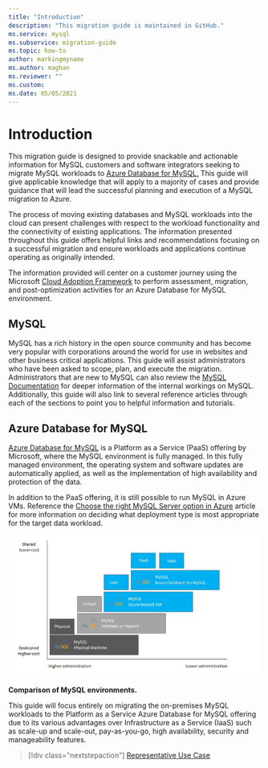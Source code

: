 ```yaml
---
title: "Introduction"
description: "This migration guide is maintained in GitHub."
ms.service: mysql
ms.subservice: migration-guide
ms.topic: how-to
author: markingmyname
ms.author: maghan
ms.reviewer: ""
ms.custom:
ms.date: 05/05/2021
---
```


# Introduction

This migration guide is designed to provide snackable and actionable information for MySQL customers and software integrators seeking to migrate MySQL workloads to [Azure Database for MySQL.](/azure/mysql/overview) This guide will give applicable knowledge that will apply to a majority of cases and provide guidance that will lead the successful planning and execution of a MySQL migration to Azure.

The process of moving existing databases and MySQL workloads into the cloud can present challenges with respect to the workload functionality and the connectivity of existing applications. The information presented throughout this guide offers helpful links and recommendations focusing on a successful migration and ensure workloads and applications continue operating as originally intended.

The information provided will center on a customer journey using the Microsoft [Cloud Adoption Framework](/azure/cloud-adoption-framework/get-started/) to perform assessment, migration, and post-optimization activities for an Azure Database for MySQL environment.

## MySQL

MySQL has a rich history in the open source community and has become very popular with corporations around the world for use in websites and other business critical applications. This guide will assist administrators who have been asked to scope, plan, and execute the migration. Administrators that are new to MySQL can also review the [MySQL Documentation](https://dev.mysql.com/doc/) for deeper information of the internal workings on MySQL. Additionally, this guide will also link to several reference articles through each of the sections to point you to helpful information and tutorials.

## Azure Database for MySQL

[Azure Database for MySQL](/azure/mysql/overview) is a Platform as a Service (PaaS) offering by Microsoft, where the MySQL environment is fully managed. In this fully managed environment, the operating system and software updates are automatically applied, as well as the implementation of high availability and protection of the data.

In addition to the PaaS offering, it is still possible to run MySQL in Azure VMs. Reference the [Choose the right MySQL Server option in Azure](/azure/mysql/select-right-deployment-type) article for more information on deciding what deployment type is most appropriate for the target data workload.

![Comparison of MySQL environments](./media/image3.jpg)

**Comparison of MySQL environments.**

This guide will focus entirely on migrating the on-premises MySQL workloads to the Platform as a Service Azure Database for MySQL offering due to its various advantages over Infrastructure as a Service (IaaS) such as scale-up and scale-out, pay-as-you-go, high availability, security and manageability features.  


> [!div class="nextstepaction"]
> [Representative Use Case](./representative-use-case.md)
